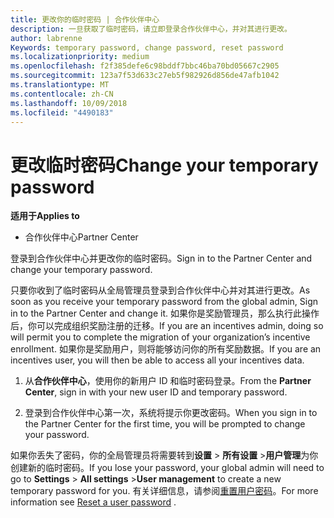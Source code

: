 ```yaml
---
title: 更改你的临时密码 | 合作伙伴中心
description: 一旦获取了临时密码，请立即登录合作伙伴中心，并对其进行更改。
author: labrenne
Keywords: temporary password, change password, reset password
ms.localizationpriority: medium
ms.openlocfilehash: f2f385defe6c98bddf7bbc46ba70bd05667c2905
ms.sourcegitcommit: 123a7f53d633c27eb5f982926d856de47afb1042
ms.translationtype: MT
ms.contentlocale: zh-CN
ms.lasthandoff: 10/09/2018
ms.locfileid: "4490183"
---
```

# <a name="change-your-temporary-password"></a><span data-ttu-id="38cfc-103">更改临时密码</span><span class="sxs-lookup"><span data-stu-id="38cfc-103">Change your temporary password</span></span>

**<span data-ttu-id="38cfc-104">适用于</span><span class="sxs-lookup"><span data-stu-id="38cfc-104">Applies to</span></span>**

-  <span data-ttu-id="38cfc-105">合作伙伴中心</span><span class="sxs-lookup"><span data-stu-id="38cfc-105">Partner Center</span></span>

<span data-ttu-id="38cfc-106">登录到合作伙伴中心并更改你的临时密码。</span><span class="sxs-lookup"><span data-stu-id="38cfc-106">Sign in to the Partner Center and change your temporary password.</span></span>

<span data-ttu-id="38cfc-107">只要你收到了临时密码从全局管理员登录到合作伙伴中心并对其进行更改。</span><span class="sxs-lookup"><span data-stu-id="38cfc-107">As soon as you receive your temporary password from the global admin, Sign in to the Partner Center and change it.</span></span> <span data-ttu-id="38cfc-108">如果你是奖励管理员，那么执行此操作后，你可以完成组织奖励注册的迁移。</span><span class="sxs-lookup"><span data-stu-id="38cfc-108">If you are an incentives admin, doing so will permit you to complete the migration of your organization’s incentive enrollment.</span></span> <span data-ttu-id="38cfc-109">如果你是奖励用户，则将能够访问你的所有奖励数据。</span><span class="sxs-lookup"><span data-stu-id="38cfc-109">If you are an incentives user, you will then be able to access all your incentives data.</span></span>

1.  <span data-ttu-id="38cfc-110">从**合作伙伴中心**，使用你的新用户 ID 和临时密码登录。</span><span class="sxs-lookup"><span data-stu-id="38cfc-110">From the **Partner Center**, sign in with your new user ID and temporary password.</span></span>

2.  <span data-ttu-id="38cfc-111">登录到合作伙伴中心第一次，系统将提示你更改密码。</span><span class="sxs-lookup"><span data-stu-id="38cfc-111">When you sign in to the Partner Center for the first time, you will be prompted to change your password.</span></span>

<span data-ttu-id="38cfc-112">如果你丢失了密码，你的全局管理员将需要转到**设置** > **所有设置** >**用户管理**为你创建新的临时密码。</span><span class="sxs-lookup"><span data-stu-id="38cfc-112">If you lose your password, your global admin will need to go to  **Settings** > **All settings** >**User management** to create a new temporary password for you.</span></span>
<span data-ttu-id="38cfc-113">有关详细信息，请参阅[重置用户密码](reset-a-user-password.md)。</span><span class="sxs-lookup"><span data-stu-id="38cfc-113">For more information see [Reset a user password](reset-a-user-password.md) .</span></span>


 

 



